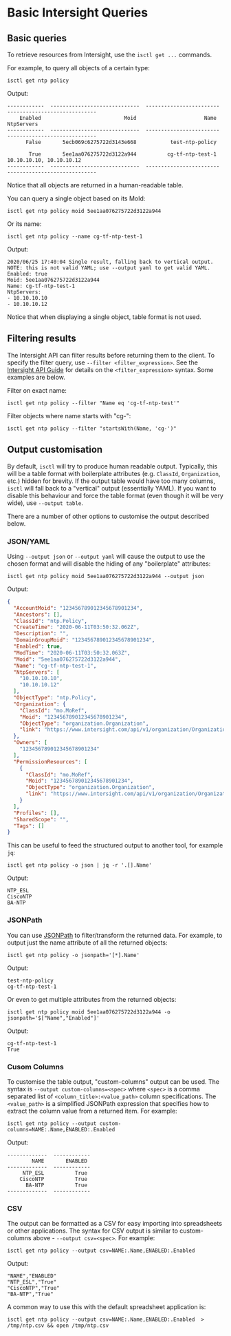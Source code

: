 # Basic Intersight Queries

## Basic queries

To retrieve resources from Intersight, use the `isctl get ...` commands. 

For example, to query all objects of a certain type:

```
isctl get ntp policy
```
Output:
```
------------  -----------------------------  ------------------------  -----------------------------
    Enabled                           Moid                      Name                     NtpServers
------------  -----------------------------  ------------------------  -----------------------------
      False       5ecb069c6275722d3143e668           test-ntp-policy

       True       5ee1aa076275722d3122a944          cg-tf-ntp-test-1       10.10.10.10, 10.10.10.12
------------  -----------------------------  ------------------------  -----------------------------
```
Notice that all objects are returned in a human-readable table. 

You can query a single object based on its MoId:

```
isctl get ntp policy moid 5ee1aa076275722d3122a944
```

Or its name:
```
isctl get ntp policy --name cg-tf-ntp-test-1
```

Output:
```
2020/06/25 17:40:04 Single result, falling back to vertical output. NOTE: this is not valid YAML; use --output yaml to get valid YAML.
Enabled: true
Moid: 5ee1aa076275722d3122a944
Name: cg-tf-ntp-test-1
NtpServers:
- 10.10.10.10
- 10.10.10.12
```
Notice that when displaying a single object, table format is not used. 

## Filtering results

The Intersight API can filter results before returning them to the client. To specify the filter query, use `--filter <filter_expression>`. See the [Intersight API Guide](https://intersight.com/apidocs/introduction/query/#filter-query-option-filtering-the-resources) for details on the `<filter_expression>` syntax. Some examples are below.

Filter on exact name:
```
isctl get ntp policy --filter "Name eq 'cg-tf-ntp-test'"
```

Filter objects where name starts with "cg-":
```
isctl get ntp policy --filter "startsWith(Name, 'cg-')"
```

## Output customisation

By default, `isctl` will try to produce human readable output. Typically, this will be a table format with boilerplate attributes (e.g. `ClassId`, `Organization`, etc.) hidden for brevity. If the output table would have too many columns, `isctl` will fall back to a "vertical" output (essentially YAML). If you want to disable this behaviour and force the table format (even though it will be very wide), use `--output table`. 

There are a number of other options to customise the output described below.

### JSON/YAML

Using `--output json` or `--output yaml` will cause the output to use the chosen format and will disable the hiding of any "boilerplate" attributes:

```
isctl get ntp policy moid 5ee1aa076275722d3122a944 --output json
```
Output:
```json
{
  "AccountMoid": "123456789012345678901234",
  "Ancestors": [],
  "ClassId": "ntp.Policy",
  "CreateTime": "2020-06-11T03:50:32.062Z",
  "Description": "",
  "DomainGroupMoid": "123456789012345678901234",
  "Enabled": true,
  "ModTime": "2020-06-11T03:50:32.063Z",
  "Moid": "5ee1aa076275722d3122a944",
  "Name": "cg-tf-ntp-test-1",
  "NtpServers": [
    "10.10.10.10",
    "10.10.10.12"
  ],
  "ObjectType": "ntp.Policy",
  "Organization": {
    "ClassId": "mo.MoRef",
    "Moid": "123456789012345678901234",
    "ObjectType": "organization.Organization",
    "link": "https://www.intersight.com/api/v1/organization/Organizations/123456789012345678901234"
  },
  "Owners": [
    "123456789012345678901234"
  ],
  "PermissionResources": [
    {
      "ClassId": "mo.MoRef",
      "Moid": "123456789012345678901234",
      "ObjectType": "organization.Organization",
      "link": "https://www.intersight.com/api/v1/organization/Organizations/123456789012345678901234"
    }
  ],
  "Profiles": [],
  "SharedScope": "",
  "Tags": []
}
```

This can be useful to feed the structured output to another tool, for example `jq`:

```
isctl get ntp policy -o json | jq -r '.[].Name'
```
Output:
```
NTP_ESL
CiscoNTP
BA-NTP
```

### JSONPath
You can use [JSONPath](https://goessner.net/articles/JsonPath/) to filter/transform the returned data. For example, to output just the name attribute of all the returned objects:

```
isctl get ntp policy -o jsonpath='[*].Name'
```
Output:
```
test-ntp-policy
cg-tf-ntp-test-1
```

Or even to get multiple attributes from the returned objects:

```
isctl get ntp policy moid 5ee1aa076275722d3122a944 -o jsonpath='$["Name","Enabled"]'
```
Output:
```
cg-tf-ntp-test-1
True
```

### Cusom Columns
To customise the table output, "custom-columns" output can be used. The syntax is `--output custom-columns=<spec>` where `<spec>` is a comma separated list of `<column_title>:<value_path>` column specifications. The `<value_path>` is a simplified JSONPath expression that specifies how to extract the column value from a returned item. For example:

```
isctl get ntp policy --output custom-columns=NAME:.Name,ENABLED:.Enabled
```
Output:
```
-------------  ------------
        NAME       ENABLED
-------------  ------------
     NTP_ESL          True
    CiscoNTP          True
      BA-NTP          True
-------------  ------------
```

### CSV
The output can be formatted as a CSV for easy importing into spreadsheets or other applications. The syntax for CSV output is similar to custom-columns above - `--output csv=<spec>`. For example:

```
isctl get ntp policy --output csv=NAME:.Name,ENABLED:.Enabled
```
Output:
```
"NAME","ENABLED"
"NTP_ESL","True"
"CiscoNTP","True"
"BA-NTP","True"
```

A common way to use this with the default spreadsheet application is:

```
isctl get ntp policy --output csv=NAME:.Name,ENABLED:.Enabled  > /tmp/ntp.csv && open /tmp/ntp.csv
```


